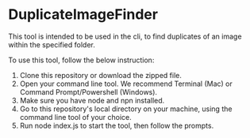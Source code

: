 # DuplicateImageFinder

This tool is intended to be used in the cli, to find duplicates of an image within the specified folder.

To use this tool, follow the below instruction:
1. Clone this repository or download the zipped file.
2. Open your command line tool. We recommend Terminal (Mac) or Command Prompt/Powershell (Windows).
3. Make sure you have node and npn installed.
4. Go to this repository's local directory on your machine, using the command line tool of your choice.
5. Run node index.js to start the tool, then follow the prompts.
